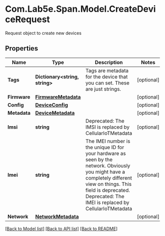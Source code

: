 # Com.Lab5e.Span.Model.CreateDeviceRequest
Request object to create new devices

## Properties

Name | Type | Description | Notes
------------ | ------------- | ------------- | -------------
**Tags** | **Dictionary&lt;string, string&gt;** | Tags are metadata for the device that you can set. These are just strings. | [optional] 
**Firmware** | [**FirmwareMetadata**](FirmwareMetadata.md) |  | [optional] 
**Config** | [**DeviceConfig**](DeviceConfig.md) |  | [optional] 
**Metadata** | [**DeviceMetadata**](DeviceMetadata.md) |  | [optional] 
**Imsi** | **string** | Deprecated: The IMSI is replaced by CellularIoTMetadata | [optional] 
**Imei** | **string** | The IMEI number is the unique ID for your hardware as seen by the network. Obviously you might have a completely different view on things. This field is deprecated.  Deprecated: The IMEI is replaced by CellularIoTMetadata | [optional] 
**Network** | [**NetworkMetadata**](NetworkMetadata.md) |  | [optional] 

[[Back to Model list]](../README.md#documentation-for-models) [[Back to API list]](../README.md#documentation-for-api-endpoints) [[Back to README]](../README.md)

